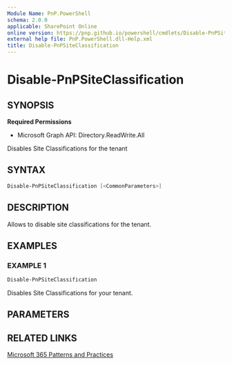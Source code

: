 ```yaml
---
Module Name: PnP.PowerShell
schema: 2.0.0
applicable: SharePoint Online
online version: https://pnp.github.io/powershell/cmdlets/Disable-PnPSiteClassification.html
external help file: PnP.PowerShell.dll-Help.xml
title: Disable-PnPSiteClassification
---
```

  
# Disable-PnPSiteClassification

## SYNOPSIS

**Required Permissions**

  * Microsoft Graph API: Directory.ReadWrite.All

Disables Site Classifications for the tenant

## SYNTAX

```powershell
Disable-PnPSiteClassification [<CommonParameters>]
```

## DESCRIPTION

Allows to disable site classifications for the tenant.

## EXAMPLES

### EXAMPLE 1
```powershell
Disable-PnPSiteClassification
```

Disables Site Classifications for your tenant.

## PARAMETERS

## RELATED LINKS

[Microsoft 365 Patterns and Practices](https://aka.ms/m365pnp)


